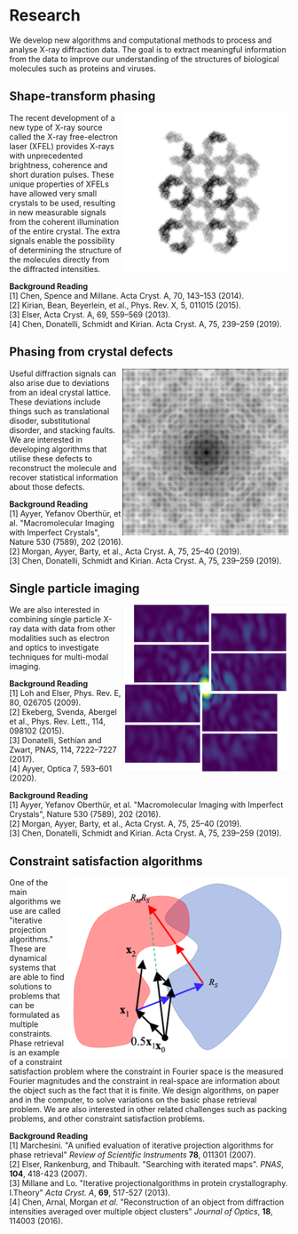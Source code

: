 # Research

We develop new algorithms and computational methods to process and analyse X-ray diffraction data. The goal is to extract meaningful information from the data to improve our understanding of the structures of biological molecules such as proteins and viruses.

## Shape-transform phasing
<img align="right" src="figs/res_stp.png" width="300">

The recent development of a new type of X-ray source called the X-ray free-electron laser (XFEL) provides X-rays with unprecedented brightness, coherence and short duration pulses. These unique properties of XFELs have allowed very small crystals to be used, resulting in new measurable signals from the coherent illumination of the entire crystal. The extra signals enable the possibility of determining the structure of the molecules directly from the diffracted intensities.

**Background Reading**
<br>
[1] Chen, Spence and Millane. Acta Cryst. A, 70, 143–153 (2014).
<br>
[2] Kirian, Bean, Beyerlein, et al., Phys. Rev. X, 5, 011015 (2015).
<br>
[3] Elser, Acta Cryst. A, 69, 559–569 (2013).
<br>
[4] Chen, Donatelli, Schmidt and Kirian. Acta Cryst. A, 75, 239–259 (2019).



## Phasing from crystal defects
<img align="right" src="figs/res_crystdisorder.png" width="300">

Useful diffraction signals can also arise due to deviations from an ideal crystal lattice. These deviations include things such as translational disoder, substitutional disorder, and stacking faults. We are interested in developing algorithms that utilise these defects to reconstruct the molecule and recover statistical information about those defects.

**Background Reading**
<br>
[1] Ayyer, Yefanov Oberthür, et al. "Macromolecular Imaging with Imperfect Crystals", Nature 530 (7589), 202 (2016).
<br>
[2] Morgan, Ayyer, Barty, et al., Acta Cryst. A, 75, 25–40 (2019).
<br>
[3] Chen, Donatelli, Schmidt and Kirian. Acta Cryst. A, 75, 239–259 (2019).


## Single particle imaging
<img align="right" src="figs/res_spi.png" width="300">

We are also interested in combining single particle X-ray data with data from other modalities such as electron and optics to investigate techniques for multi-modal imaging.


**Background Reading**
<br>
[1] Loh and Elser, Phys. Rev. E, 80, 026705 (2009).
<br>
[2] Ekeberg, Svenda, Abergel et al., Phys. Rev. Lett., 114, 098102 (2015).
<br>
[3] Donatelli, Sethian and Zwart, PNAS, 114, 7222–7227 (2017).
<br>
[4] Ayyer, Optica 7, 593–601 (2020).




**Background Reading**
<br>
[1] Ayyer, Yefanov Oberthür, et al. "Macromolecular Imaging with Imperfect Crystals", Nature 530 (7589), 202 (2016).
<br>
[2] Morgan, Ayyer, Barty, et al., Acta Cryst. A, 75, 25–40 (2019).
<br>
[3] Chen, Donatelli, Schmidt and Kirian. Acta Cryst. A, 75, 239–259 (2019).



## Constraint satisfaction algorithms
<img align="right" src="figs/res_algo.png" width="400">

One of the main algorithms we use are called "iterative projection algorithms." These are dynamical systems that are able to find solutions to problems that can be formulated as multiple constraints. Phase retrieval is an example of a constraint satisfaction problem where the constraint in Fourier space is the measured Fourier magnitudes and the constraint in real-space are information about the object such as the fact that it is finite. We design algorithms, on paper and in the computer, to solve variations on the basic phase retrieval problem. We are also interested in other related challenges such as packing problems, and other constraint satisfaction problems.

**Background Reading**
<br>
[1] Marchesini. "A unified evaluation of iterative projection algorithms for phase retrieval" _Review of Scientific Instruments_ **78**, 011301 (2007).
<br>
[2] Elser, Rankenburg, and Thibault. "Searching with iterated maps". _PNAS_, **104**, 418-423 (2007).
<br>
[3] Millane and Lo. "Iterative projectionalgorithms in protein crystallography. I.Theory"  _Acta Cryst. A_, **69**, 517-527 (2013).
<br>
[4] Chen, Arnal, Morgan _et al_. "Reconstruction of an object from diffraction intensities averaged over multiple object clusters" _Journal of Optics_, **18**, 114003 (2016).
